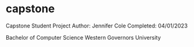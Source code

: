 # capstone

Capstone Student Project
Author: Jennifer Cole
Completed: 04/01/2023

Bachelor of Computer Science
Western Governors University
